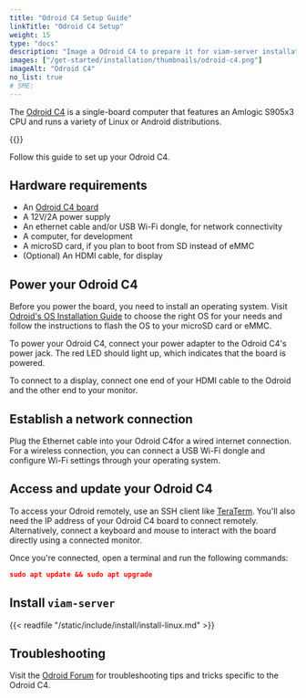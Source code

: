 ```yaml
---
title: "Odroid C4 Setup Guide"
linkTitle: "Odroid C4 Setup"
weight: 15
type: "docs"
description: "Image a Odroid C4 to prepare it for viam-server installation."
images: ["/get-started/installation/thumbnails/odroid-c4.png"]
imageAlt: "Odroid C4"
no_list: true
# SME:
---
```


The [Odroid C4](https://wiki.odroid.com/start) is a single-board computer that features an Amlogic S905x3 CPU and runs a variety of Linux or Android distributions.

{{<imgproc src="get-started/installation/thumbnails/odroid-c4.png" alt="The Odroid C4 single board computer." resize="350x" declaredimensions=true >}}

Follow this guide to set up your Odroid C4.

## Hardware requirements

- An [Odroid C4 board](https://www.hardkernel.com/shop/odroid-c4/)
- A 12V/2A power supply
- An ethernet cable and/or USB Wi-Fi dongle, for network connectivity
- A computer, for development
- A microSD card, if you plan to boot from SD instead of eMMC
- (Optional) An HDMI cable, for display

## Power your Odroid C4

Before you power the board, you need to install an operating system.
Visit [Odroid's OS Installation Guide](https://wiki.odroid.com/getting_started/os_installation_guide#os_installation_guide) to choose the right OS for your needs and follow the instructions to flash the OS to your microSD card or eMMC.

To power your Odroid C4, connect your power adapter to the Odroid C4's power jack.
The red LED should light up, which indicates that the board is powered.

To connect to a display, connect one end of your HDMI cable to the Odroid and the other end to your monitor.

## Establish a network connection

Plug the Ethernet cable into your Odroid C4for a wired internet connection.
For a wireless connection, you can connect a USB Wi-Fi dongle and configure Wi-Fi settings through your operating system.

## Access and update your Odroid C4

To access your Odroid remotely, use an SSH client like [TeraTerm](https://teratermproject.github.io/index-en.html).
You'll also need the IP address of your Odroid C4 board to connect remotely.
Alternatively, connect a keyboard and mouse to interact with the board directly using a connected monitor.

Once you're connected, open a terminal and run the following commands:

```json
sudo apt update && sudo apt upgrade
```

## Install `viam-server`

{{< readfile "/static/include/install/install-linux.md" >}}

## Troubleshooting

Visit the [Odroid Forum](https://forum.odroid.com/index.php) for troubleshooting tips and tricks specific to the Odroid C4.

